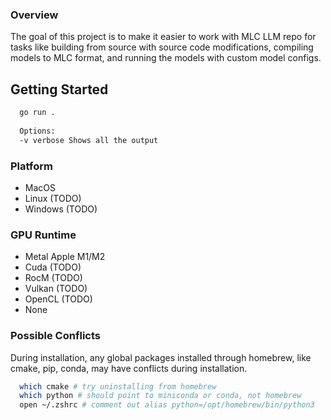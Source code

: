 ### Overview
The goal of this project is to make it easier to work with MLC LLM repo 
for tasks like building from source with source code modifications, 
compiling models to MLC format, and running the models with custom model configs.

## Getting Started

```bash
  go run .
	
  Options:
  -v verbose Shows all the output
```

### Platform
- MacOS
- Linux (TODO)
- Windows (TODO)

### GPU Runtime
- Metal Apple M1/M2
- Cuda (TODO)
- RocM (TODO)
- Vulkan (TODO)
- OpenCL (TODO)
- None

### Possible Conflicts
During installation, any global packages installed through homebrew, like cmake, pip, conda, may have conflicts during installation.
```bash
  which cmake # try uninstalling from homebrew
  which python # should point to miniconda or conda, not homebrew
  open ~/.zshrc # comment out alias python=/opt/homebrew/bin/python3
```